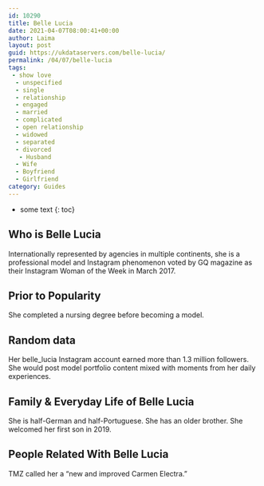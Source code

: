 ```yaml
---
id: 10290
title: Belle Lucia
date: 2021-04-07T08:00:41+00:00
author: Laima
layout: post
guid: https://ukdataservers.com/belle-lucia/
permalink: /04/07/belle-lucia
tags:
 - show love
  - unspecified
  - single
  - relationship
  - engaged
  - married
  - complicated
  - open relationship
  - widowed
  - separated
  - divorced
   - Husband
  - Wife
  - Boyfriend
  - Girlfriend
category: Guides
---
```


* some text
{: toc}


## Who is Belle Lucia
                  
                  
                  
Internationally represented by agencies in multiple continents, she is a professional model and Instagram phenomenon voted by GQ magazine as their Instagram Woman of the Week in March 2017. 
                  
              
            
              
            
                
                
                
## Prior to Popularity
                  
                  
                  
She completed a nursing degree before becoming a model. 
                  
              
            
              
            
                
                
                
## Random data
                  
                  
                  
Her belle_lucia Instagram account earned more than 1.3 million followers. She would post model portfolio content mixed with moments from her daily experiences. 
                  
              
            
              
            
                
                
                
## Family & Everyday Life of Belle Lucia
                  
                  
                  
She is half-German and half-Portuguese. She has an older brother. She welcomed her first son in 2019. 
                  
              
            
              
            
                
                
                
## People Related With Belle Lucia
                  
                  
                  
TMZ called her a &#8220;new and improved Carmen Electra.&#8221; 
                  
              
            
              
            
                
              
            
              
              
            
            
              
            
          
          
          